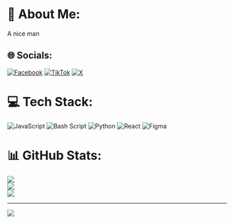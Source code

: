 # 💫 About Me:
A nice man


## 🌐 Socials:
[![Facebook](https://img.shields.io/badge/Facebook-%231877F2.svg?logo=Facebook&logoColor=white)](https://facebook.com/FakihAbimanyu) [![TikTok](https://img.shields.io/badge/TikTok-%23000000.svg?logo=TikTok&logoColor=white)](https://tiktok.com/@b1mcls_) [![X](https://img.shields.io/badge/X-black.svg?logo=X&logoColor=white)](https://x.com/gur4isu) 

# 💻 Tech Stack:
![JavaScript](https://img.shields.io/badge/javascript-%23323330.svg?style=flat&logo=javascript&logoColor=%23F7DF1E) ![Bash Script](https://img.shields.io/badge/bash_script-%23121011.svg?style=flat&logo=gnu-bash&logoColor=white) ![Python](https://img.shields.io/badge/python-3670A0?style=flat&logo=python&logoColor=ffdd54) ![React](https://img.shields.io/badge/react-%2320232a.svg?style=flat&logo=react&logoColor=%2361DAFB) ![Figma](https://img.shields.io/badge/figma-%23F24E1E.svg?style=flat&logo=figma&logoColor=white)
# 📊 GitHub Stats:
![](https://github-readme-stats.vercel.app/api?username=FakihAbimanyu&theme=blue_navy&hide_border=false&include_all_commits=false&count_private=false)<br/>
![](https://github-readme-streak-stats.herokuapp.com/?user=FakihAbimanyu&theme=blue_navy&hide_border=false)<br/>
![](https://github-readme-stats.vercel.app/api/top-langs/?username=FakihAbimanyu&theme=blue_navy&hide_border=false&include_all_commits=false&count_private=false&layout=compact)

---
[![](https://visitcount.itsvg.in/api?id=FakihAbimanyu&icon=0&color=0)](https://visitcount.itsvg.in)

<!-- Proudly created with GPRM ( https://gprm.itsvg.in ) -->
